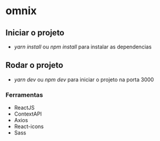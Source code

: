 # omnix

## Iniciar o projeto

- _yarn install_ ou _npm install_ para instalar as dependencias

## Rodar o projeto

- _yarn dev_ ou _npm dev_ para iniciar o projeto na porta 3000

### Ferramentas

- ReactJS
- ContextAPI
- Axios
- React-icons
- Sass
